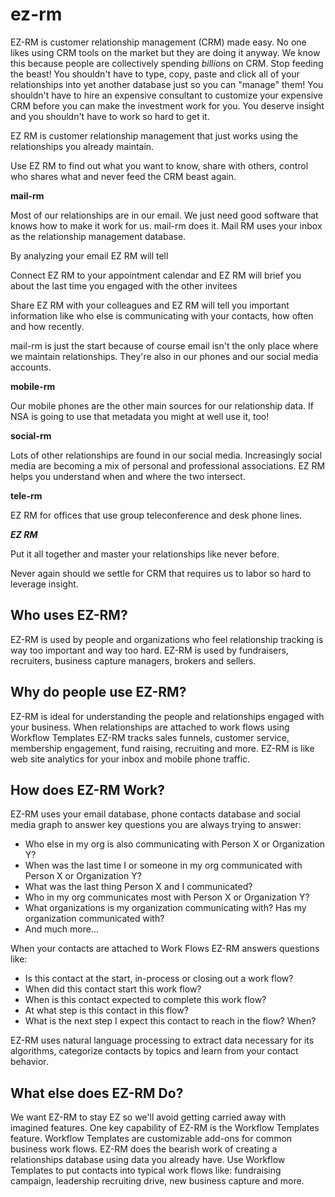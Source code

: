ez-rm
=======
EZ-RM is customer relationship management (CRM) made easy. No one likes using CRM tools on the market but they are doing it anyway. We know this because people are collectively spending *billions* on CRM. Stop feeding the beast! You shouldn't have to type, copy, paste and click all of your relationships into yet another
database just so you can "manage" them! You shouldn't have to hire an expensive consultant to customize your expensive CRM before you can make the investment work for you. You deserve insight and you shouldn't have to work so hard to get it.

EZ RM is customer relationship management that just works using the relationships you already maintain.

Use EZ RM to find out what you want to know, share with others, control who shares what and 
never feed the CRM beast again.

**mail-rm**

Most of our relationships are in our email. We just need good software that knows how to make it work for us.
mail-rm does it. Mail RM uses your inbox as the relationship management database.

By analyzing your email EZ RM  will tell

Connect EZ RM to your appointment calendar and EZ RM will brief you about the last time you engaged with the other
invitees

Share EZ RM with your colleagues and EZ RM will tell you important information like who else is communicating with 
your contacts, how often and how recently.

mail-rm is just the start because of course email isn't the only place where we maintain relationships. They're also
in our phones and our social media accounts.

**mobile-rm**

Our mobile phones are the other main sources for our relationship data. If NSA is going to use that metadata you might
at well use it, too!

**social-rm**

Lots of other relationships are found in our social media. Increasingly social media are becoming a mix of personal
and professional associations. EZ RM helps you understand when and where the two intersect.

**tele-rm**

EZ RM for offices that use group teleconference and desk phone lines.

***EZ RM***

Put it all together and master your relationships like never before.

Never again should we settle for CRM that requires us to labor so hard to leverage insight.

Who uses EZ-RM?
---------------
EZ-RM is used by people and organizations who feel relationship tracking is way too important and way too hard. EZ-RM is used by fundraisers, recruiters, business capture managers, brokers and sellers.

Why do people use EZ-RM?
------------------------
EZ-RM is ideal for understanding the people and relationships engaged with your business. When relationships are attached to work flows using Workflow Templates EZ-RM tracks sales funnels, customer service, membership engagement, fund raising, recruiting and more. EZ-RM is like web site analytics for your inbox and mobile phone traffic.

How does EZ-RM Work?
--------------------
EZ-RM uses your email database, phone contacts database and social media graph to answer key questions you are always trying to answer:
* Who else in my org is also communicating with Person X or Organization Y?
* When was the last time I or someone in my org communicated with Person X or Organization Y?
* What was the last thing Person X and I communicated?
* Who in my org communicates most with Person X or Organization Y?
* What organizations is my organization communicating with? Has my organization communicated with?
* And much more...

When your contacts are attached to Work Flows EZ-RM answers questions like:
* Is this contact at the start, in-process or closing out a work flow?
* When did this contact start this work flow?
* When is this contact expected to complete this work flow?
* At what step is this contact in this flow?
* What is the next step I expect this contact to reach in the flow? When?

EZ-RM uses natural language processing to extract data necessary for its algorithms, categorize contacts by topics and learn from your contact behavior.

What else does EZ-RM Do?
------------------------
We want EZ-RM to stay EZ so we'll avoid getting carried away with imagined features. One key capability of EZ-RM is the
Workflow Templates feature. Workflow Templates are customizable add-ons for common business work flows. EZ-RM does the bearish work of creating a relationships database using data you already have. Use Workflow Templates to put contacts into typical work flows like: fundraising campaign, leadership recruiting drive, new business capture and more.

